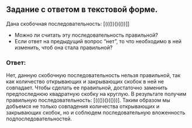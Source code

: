 ## Задание с ответом в текстовой форме.
Дана скобочная последовательность: [((())()(())]]
- Можно ли считать эту последовательность правильной?
- Если ответ на предыдущий вопрос “нет”, то что необходимо в ней изменить, чтоб она стала правильной?

### Ответ:
Нет, данную скобочную последовательность нельзя правильной, так как количество открывающих и закрывающих скобок в ней не совпадает.
Чтобы сделать ее правильной, достаточно заменить предпоследнюю квадратную скобку на круглую. 
В результате получим правильную последовательность: [((())()(()))].
Таким образом мы добъемся не только совпадения количества открывающих и закрывающих скобок, но и соблюдем последовательную вложенность подпоследовательностей.
